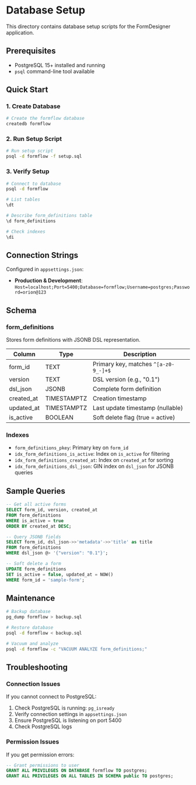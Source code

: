 # Database Setup

This directory contains database setup scripts for the FormDesigner application.

## Prerequisites

- PostgreSQL 15+ installed and running
- `psql` command-line tool available

## Quick Start

### 1. Create Database

```bash
# Create the formflow database
createdb formflow
```

### 2. Run Setup Script

```bash
# Run setup script
psql -d formflow -f setup.sql
```

### 3. Verify Setup

```bash
# Connect to database
psql -d formflow

# List tables
\dt

# Describe form_definitions table
\d form_definitions

# Check indexes
\di
```

## Connection Strings

Configured in `appsettings.json`:

- **Production & Development**: `Host=localhost;Port=5400;Database=formflow;Username=postgres;Password=orion@123`

## Schema

### form_definitions

Stores form definitions with JSONB DSL representation.

| Column      | Type        | Description                              |
|-------------|-------------|------------------------------------------|
| form_id     | TEXT        | Primary key, matches `^[a-z0-9_-]+$`    |
| version     | TEXT        | DSL version (e.g., "0.1")                |
| dsl_json    | JSONB       | Complete form definition                 |
| created_at  | TIMESTAMPTZ | Creation timestamp                       |
| updated_at  | TIMESTAMPTZ | Last update timestamp (nullable)         |
| is_active   | BOOLEAN     | Soft delete flag (true = active)         |

### Indexes

- `form_definitions_pkey`: Primary key on `form_id`
- `idx_form_definitions_is_active`: Index on `is_active` for filtering
- `idx_form_definitions_created_at`: Index on `created_at` for sorting
- `idx_form_definitions_dsl_json`: GIN index on `dsl_json` for JSONB queries

## Sample Queries

```sql
-- Get all active forms
SELECT form_id, version, created_at
FROM form_definitions
WHERE is_active = true
ORDER BY created_at DESC;

-- Query JSONB fields
SELECT form_id, dsl_json->>'metadata'->>'title' as title
FROM form_definitions
WHERE dsl_json @> '{"version": "0.1"}';

-- Soft delete a form
UPDATE form_definitions
SET is_active = false, updated_at = NOW()
WHERE form_id = 'sample-form';
```

## Maintenance

```bash
# Backup database
pg_dump formflow > backup.sql

# Restore database
psql -d formflow < backup.sql

# Vacuum and analyze
psql -d formflow -c "VACUUM ANALYZE form_definitions;"
```

## Troubleshooting

### Connection Issues

If you cannot connect to PostgreSQL:

1. Check PostgreSQL is running: `pg_isready`
2. Verify connection settings in `appsettings.json`
3. Ensure PostgreSQL is listening on port 5400
4. Check PostgreSQL logs

### Permission Issues

If you get permission errors:

```sql
-- Grant permissions to user
GRANT ALL PRIVILEGES ON DATABASE formflow TO postgres;
GRANT ALL PRIVILEGES ON ALL TABLES IN SCHEMA public TO postgres;
```
